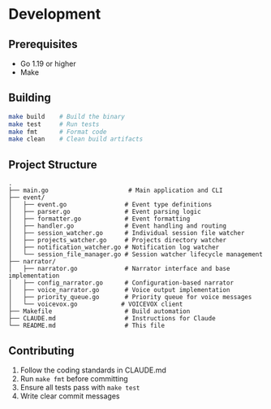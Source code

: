 # Development

## Prerequisites
- Go 1.19 or higher
- Make

## Building
```bash
make build    # Build the binary
make test     # Run tests
make fmt      # Format code
make clean    # Clean build artifacts
```

## Project Structure
```
.
├── main.go                      # Main application and CLI
├── event/
│   ├── event.go                # Event type definitions
│   ├── parser.go               # Event parsing logic
│   ├── formatter.go            # Event formatting
│   ├── handler.go              # Event handling and routing
│   ├── session_watcher.go      # Individual session file watcher
│   ├── projects_watcher.go     # Projects directory watcher
│   ├── notification_watcher.go # Notification log watcher
│   └── session_file_manager.go # Session watcher lifecycle management
├── narrator/
│   ├── narrator.go             # Narrator interface and base implementation
│   ├── config_narrator.go      # Configuration-based narrator
│   ├── voice_narrator.go       # Voice output implementation
│   ├── priority_queue.go       # Priority queue for voice messages
│   └── voicevox.go            # VOICEVOX client
├── Makefile                    # Build automation
├── CLAUDE.md                   # Instructions for Claude
└── README.md                   # This file
```

## Contributing

1. Follow the coding standards in CLAUDE.md
2. Run `make fmt` before committing
3. Ensure all tests pass with `make test`
4. Write clear commit messages